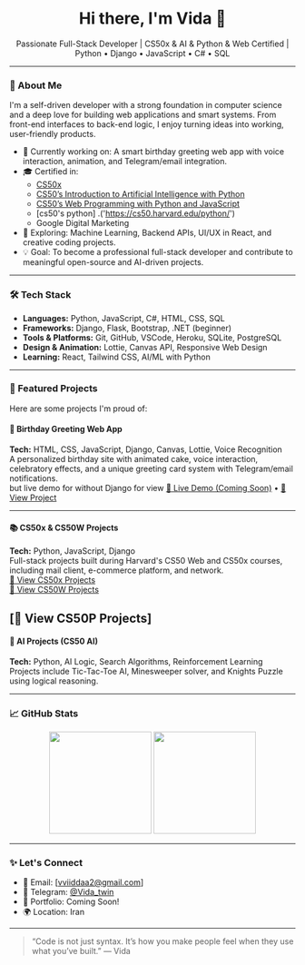 <h1 align="center">Hi there, I'm Vida 👋</h1>
<p align="center">
  Passionate Full-Stack Developer | CS50x & AI & Python & Web Certified | Python • Django • JavaScript • C# • SQL
</p>

---

### 🚀 About Me

I'm a self-driven developer with a strong foundation in computer science and a deep love for building web applications and smart systems. From front-end interfaces to back-end logic, I enjoy turning ideas into working, user-friendly products.

- 🌱 Currently working on: A smart birthday greeting web app with voice interaction, animation, and Telegram/email integration.
- 🎓 Certified in:
  - [CS50x](https://cs50.harvard.edu/x/)
  - [CS50’s Introduction to Artificial Intelligence with Python](https://cs50.harvard.edu/ai/)
  - [CS50’s Web Programming with Python and JavaScript](https://cs50.harvard.edu/web/)
  - [cs50's python] .('https://cs50.harvard.edu/python/')
  - Google Digital Marketing
- 🔭 Exploring: Machine Learning, Backend APIs, UI/UX in React, and creative coding projects.
- 💡 Goal: To become a professional full-stack developer and contribute to meaningful open-source and AI-driven projects.

---

### 🛠️ Tech Stack

- **Languages:** Python, JavaScript, C#, HTML, CSS, SQL
- **Frameworks:** Django, Flask, Bootstrap, .NET (beginner)
- **Tools & Platforms:** Git, GitHub, VSCode, Heroku, SQLite, PostgreSQL
- **Design & Animation:** Lottie, Canvas API, Responsive Web Design
- **Learning:** React, Tailwind CSS, AI/ML with Python

---

### 💼 Featured Projects

Here are some projects I'm proud of:

#### 🎂 Birthday Greeting Web App  
**Tech:** HTML, CSS, JavaScript, Django, Canvas, Lottie, Voice Recognition  
A personalized birthday site with animated cake, voice interaction, celebratory effects, and a unique greeting card system with Telegram/email notifications.  
but live demo for without Django for view
[🔗 Live Demo (Coming Soon)]() • [📂 View Project](https://github.com/VIDAKHOSHPEY22/birthday)

---

#### 📚 CS50x & CS50W Projects  
**Tech:** Python, JavaScript, Django  
Full-stack projects built during Harvard's CS50 Web and CS50x courses, including mail client, e-commerce platform, and network.  
[📂 View CS50x Projects](https://github.com/VIDAKHOSHPEY22/cs50x)  
[📂 View CS50W Projects](https://github.com/VIDAKHOSHPEY22/cs50w)

[📂 View CS50P Projects]
---

#### 🧠 AI Projects (CS50 AI)  
**Tech:** Python, AI Logic, Search Algorithms, Reinforcement Learning  
Projects include Tic-Tac-Toe AI, Minesweeper solver, and Knights Puzzle using logical reasoning.  

---

### 📈 GitHub Stats

<p align="center">
  <img src="https://github-readme-stats.vercel.app/api?username=VIDAKHOSHPEY22&show_icons=true&theme=tokyonight" height="180" />
  <img src="https://github-readme-stats.vercel.app/api/top-langs/?username=VIDAKHOSHPEY22&layout=compact&theme=tokyonight" height="180"/>
</p>

---

### ✨ Let's Connect

- 💌 Email: [vviiddaa2@gmail.com]
- 💬 Telegram: [@Vida_twin](https://t.me/Vida_twin)
- 💼 Portfolio: Coming Soon!
- 🌍 Location: Iran

---

> “Code is not just syntax. It’s how you make people feel when they use what you’ve built.” — Vida
